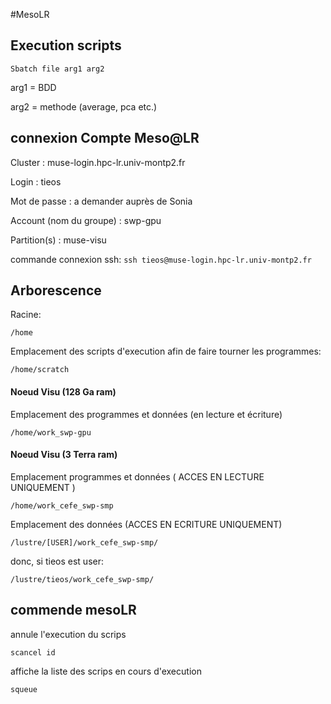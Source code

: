 #MesoLR

## Execution scripts

`Sbatch file arg1 arg2`

arg1 = BDD

arg2 = methode (average, pca etc.)

## connexion Compte Meso@LR 

Cluster : muse-login.hpc-lr.univ-montp2.fr

Login : tieos

Mot de passe : a demander auprès de Sonia

Account (nom du groupe) : swp-gpu

Partition(s) : muse-visu

commande connexion ssh:
```ssh tieos@muse-login.hpc-lr.univ-montp2.fr```

## Arborescence
Racine:

`/home`

Emplacement des scripts d'execution afin de faire tourner les programmes:

`/home/scratch`

#### Noeud Visu (128 Ga ram)

Emplacement des programmes et données (en lecture et écriture)

`/home/work_swp-gpu`

#### Noeud Visu (3 Terra ram)

Emplacement programmes et données ( ACCES EN LECTURE UNIQUEMENT )

`/home/work_cefe_swp-smp`

Emplacement des données (ACCES EN ECRITURE UNIQUEMENT)

```/lustre/[USER]/work_cefe_swp-smp/```

donc, si tieos est user:

```/lustre/tieos/work_cefe_swp-smp/```
## commende mesoLR

annule l'execution du scrips

`scancel id`


affiche la liste des scrips en cours d'execution

`squeue`


